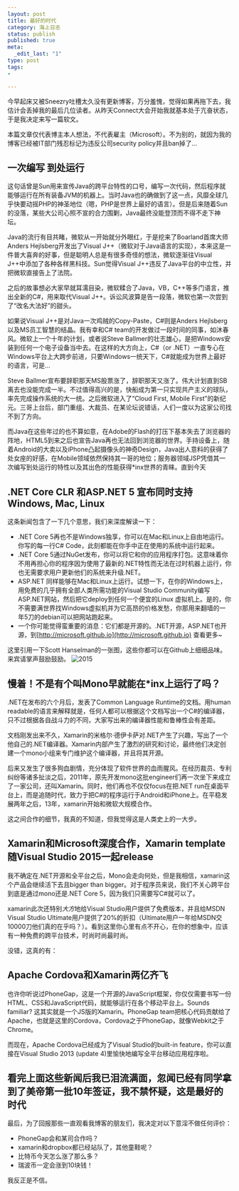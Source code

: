 ```yaml
--- 
layout: post
title: 最好的时代
category: 海上日志 
status: publish 
published: true
meta: 
  _edit_last: "1"
type: post
tags: 
- 

---
```

今早起床又被Sneezry吐槽太久没有更新博客，万分羞愧，觉得如果再拖下去，我估计会丢掉我的最后几位读者。从昨天Connect大会开始我就基本处于亢奋状态，于是我决定来写一篇软文。

本篇文章仅代表博主本人想法，不代表雇主（Microsoft）。不为别的，就因为我的博客已经被IT部门残忍标记为违反公司security policy并且ban掉了...

一次编写 到处运行
-------------
这句话曾是Sun用来宣传Java的跨平台特性的口号，编写一次代码，然后程序就能够运行在所有装备JVM的机器上。当时Java也的确做到了这一点，风靡全球几乎快要动摇PHP的神圣地位（嗯，PHP是世界上最好的语言）。但是后来随着Sun的没落，某些大公司心照不宣的合力围剿，Java最终没能登顶而不得不走下神坛。

Java的流行有目共睹，微软从一开始就分外眼红，于是挖来了Boarland首席大师Anders Hejlsberg开发出了Visual J++（微软对于Java语言的实现），本来这是一件普大喜奔的好事，但是聪明人总是有很多奇怪的想法，微软逐渐往Visual J++中添加了各种各样黑科技。Sun觉得Visual J++违反了Java平台的中立性，并把微软直接告上了法院。

之后的故事想必大家早就耳濡目染，微软糅合了Java，VB，C++等多门语言，推出全新的C#，用来取代Visual J++。诉讼风波算是告一段落，微软也第一次尝到了“改名大法好”的甜头。

如果说Visual J++是对Java一次鸡贼的Copy-Paste，C#则是Anders Hejlsberg以及MS员工智慧的结晶。我有幸和C# team的开发做过一段时间的同事，如沐春风。微软上一个十年的计划，或者说Steve Ballmer的壮志雄心，是把Windows安装到任何一个电子设备当中去。在这样的大方向上，C#（or .NET）一直专心在Windows平台上大跨步前进，只要Windows一统天下，C#就能成为世界上最好的语言，可是...

Steve Ballmer宣布要辞职那天MS股票涨了，辞职那天又涨了。伟大计划直到SB离去也没能完成一半。不过值得高兴的是，快船成为第一只实现共产主义的球队，率先完成操作系统的大一统。之后微软进入了“Cloud First, Mobile First”的新纪元。三哥上台后，部门重组、大裁员、在某论坛说错话，人们一度以为这家公司找不到了方向。

而Java在这些年过的也不算如意，在Adobe的Flash的打压下基本失去了浏览器的阵地，HTML5到来之后也宣告Java再也无法回到浏览器的世界。手持设备上，随着Android的大卖以及iPhone凸起摄像头的神奇Design，Java出人意料的获得了处女座的好感，在Mobile领域依然保持其一哥的地位；服务器领域JSP凭借其一次编写到处运行的特性以及其出色的性能获得*inx世界的青睐。直到今天

.NET Core CLR 和ASP.NET 5 宣布同时支持Windows, Mac, Linux
-------------
这条新闻包含了一下几个意思，我们来深度解读一下：

 - .NET Core 5再也不是Windows独享，你可以在Mac和Linux上自由地运行。你写的每一行C# Code，此刻都能在你手中正在使用的系统中运行起来。
 - .NET Core 5通过NuGet发布，你可以将它和你的应用程序打包。这意味着你不用再担心你的程序因为使用了最新的.NET特性而无法在过时机器上运行，你也无需要求用户更新他们的系统来升级.NET。
 - ASP.NET 同样能够在Mac和Linux上运行。试想一下，在你的Windows上，用免费的几乎拥有全部人类所需功能的Visual Studio Community编写ASP.NET网站，然后把它deploy到任何一个便宜的Linux 虚拟机上。是的，你不需要满世界找Windows虚拟机并为它高昂的价格发愁，你那用来翻墙的一年5刀的debian可以把网站跑起来。
 - 一个你可能觉得蛮重要的消息：它们都是开源的。.NET开源，ASP.NET也开源，到[http://microsoft.github.io](http://microsoft.github.io) 查看更多~
 
 这里引用一下Scott Hanselman的一张图，这些你都可以在Github上细细品味。来宾请掌声鼓励鼓励。
 ![2015](http://www.hanselman.com/blog/content/binary/Windows-Live-Writer/Announcing-.NET-in-your-Editor-of-Choice_E16B/image_4034547f-9f37-4a27-8a0c-5eb89d13d944.png)

慢着！不是有个叫Mono早就能在*inx上运行了吗？
-------------
.NET在发布的六个月后，发表了Common Language Runtime的文档。用human readable的语言来解释就是，任何人都可以根据这个文档写出一个C#的编译器，只不过根据各自战斗力的不同，大家写出来的编译器性能和鲁棒性会有差距。

文档刚发出来不久，Xamarin的米格尔·德伊卡萨对.NET产生了兴趣，写出了一个他自己的.NET编译器。Xamarin内部产生了激烈的研究和讨论，最终他们决定创建一个mono小组来专门维护这个编译器，并且将其开源。

后来又发生了很多狗血剧情，充分体现了软件世界的血雨腥风。在经历裁员、专利纠纷等诸多扯淡之后，2011年，原先开发mono这批engineer们再一次坐下来成立了一家公司，还叫Xamarin。同时，他们再也不仅仅focus在把.NET run在桌面平台上，而是追随时代，致力于把C#的程序运行于Android和iPhone上。在平稳发展两年之后，13年，xamarin开始和微软大规模合作。

这之间合作的细节，我真的不知道，但我觉得这是人类史上的一大步。

Xamarin和Microsoft深度合作，Xamarin template随Visual Studio 2015一起release
-------------
我不确定在.NET开源和全平台之后，Mono会走向何处，但是我相信，xamarin这个产品会继续活下去且bigger than bigger。对于程序员来说，我们不关心跨平台到底是通过mono还是.NET Core 5，因为我们只需要写C#就可以了。

xamarin此次还特别*大方*地给Visual Studio用户提供了免费版本，并且给MSDN Visual Studio Ultimate用户提供了20%的折扣（Ultimate用户一年给MSDN交10000刀他们真的在乎吗？）。看到这里你心里有点不开心，在你的想象中，应该有一种免费的跨平台技术，时尚时尚最时尚。

没错，这真的有：

Apache Cordova和Xamarin两亿齐飞
-------------
也许你听说过PhoneGap，这是一个开源的JavaScript框架，你仅仅需要书写一份HTML、CSS和JavaScript代码，就能够运行在各个移动平台上。Sounds familiar? 这其实就是一个JS版的Xamarin。PhoneGap team把核心代码贡献给了Apache，也就是这里的Cordova，Cordova之于PhoneGap，就像Webkit之于Chrome。

而现在，Apache Cordova已经成为了Visual Studio的built-in feature，你可以直接在Visual Studio 2013 (update 4)里愉快地编写全平台移动应用程序啦。


看完上面这些新闻后我已泪流满面，忽闻已经有同学拿到了美帝第一批10年签证，我不禁怀疑，这是最好的时代
-------------

最后，为了回报那些一直观看我博客的朋友们，我决定对以下意淫不做任何评价：

 - PhoneGap会和某司合作吗？
 - xamarin和dropbox都已经站队了，其他童鞋呢？
 - 比特币今天怎么涨了那么多？
 - 瑞波币一定会涨到10块钱！

我反正是不信。
